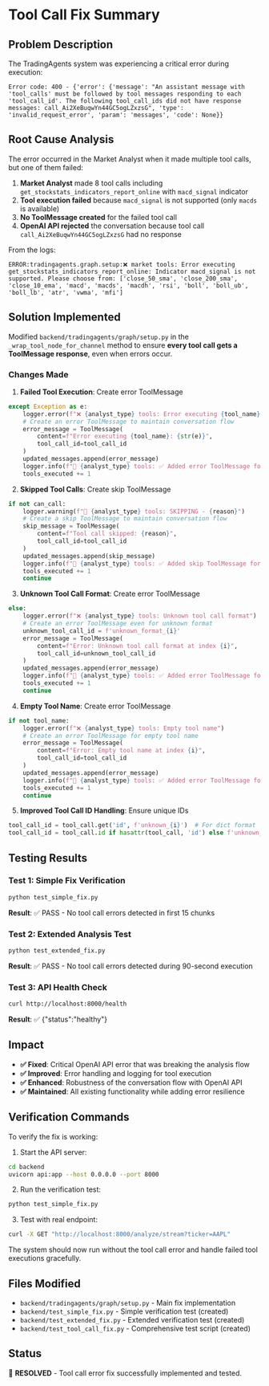 # Tool Call Fix Summary

## Problem Description

The TradingAgents system was experiencing a critical error during execution:

```
Error code: 400 - {'error': {'message': "An assistant message with 'tool_calls' must be followed by tool messages responding to each 'tool_call_id'. The following tool_call_ids did not have response messages: call_Ai2XeBuqwYn44GC5ogLZxzsG", 'type': 'invalid_request_error', 'param': 'messages', 'code': None}}
```

## Root Cause Analysis

The error occurred in the Market Analyst when it made multiple tool calls, but one of them failed:

1. **Market Analyst** made 8 tool calls including `get_stockstats_indicators_report_online` with `macd_signal` indicator
2. **Tool execution failed** because `macd_signal` is not supported (only `macds` is available)
3. **No ToolMessage created** for the failed tool call
4. **OpenAI API rejected** the conversation because tool call `call_Ai2XeBuqwYn44GC5ogLZxzsG` had no response

From the logs:
```
ERROR:tradingagents.graph.setup:❌ market tools: Error executing get_stockstats_indicators_report_online: Indicator macd_signal is not supported. Please choose from: ['close_50_sma', 'close_200_sma', 'close_10_ema', 'macd', 'macds', 'macdh', 'rsi', 'boll', 'boll_ub', 'boll_lb', 'atr', 'vwma', 'mfi']
```

## Solution Implemented

Modified `backend/tradingagents/graph/setup.py` in the `_wrap_tool_node_for_channel` method to ensure **every tool call gets a ToolMessage response**, even when errors occur.

### Changes Made

1. **Failed Tool Execution**: Create error ToolMessage
```python
except Exception as e:
    logger.error(f"❌ {analyst_type} tools: Error executing {tool_name}: {str(e)}")
    # Create an error ToolMessage to maintain conversation flow
    error_message = ToolMessage(
        content=f"Error executing {tool_name}: {str(e)}",
        tool_call_id=tool_call_id
    )
    updated_messages.append(error_message)
    logger.info(f"🔧 {analyst_type} tools: ✅ Added error ToolMessage for {tool_name}")
    tools_executed += 1
```

2. **Skipped Tool Calls**: Create skip ToolMessage
```python
if not can_call:
    logger.warning(f"🔧 {analyst_type} tools: SKIPPING - {reason}")
    # Create a skip ToolMessage to maintain conversation flow
    skip_message = ToolMessage(
        content=f"Tool call skipped: {reason}",
        tool_call_id=tool_call_id
    )
    updated_messages.append(skip_message)
    logger.info(f"🔧 {analyst_type} tools: ✅ Added skip ToolMessage for {tool_name}")
    tools_executed += 1
    continue
```

3. **Unknown Tool Call Format**: Create error ToolMessage
```python
else:
    logger.error(f"❌ {analyst_type} tools: Unknown tool call format")
    # Create an error ToolMessage even for unknown format
    unknown_tool_call_id = f'unknown_format_{i}'
    error_message = ToolMessage(
        content=f"Error: Unknown tool call format at index {i}",
        tool_call_id=unknown_tool_call_id
    )
    updated_messages.append(error_message)
    logger.info(f"🔧 {analyst_type} tools: ✅ Added error ToolMessage for unknown format")
    tools_executed += 1
    continue
```

4. **Empty Tool Name**: Create error ToolMessage
```python
if not tool_name:
    logger.error(f"❌ {analyst_type} tools: Empty tool name")
    # Create an error ToolMessage for empty tool name
    error_message = ToolMessage(
        content=f"Error: Empty tool name at index {i}",
        tool_call_id=tool_call_id
    )
    updated_messages.append(error_message)
    logger.info(f"🔧 {analyst_type} tools: ✅ Added error ToolMessage for empty tool name")
    tools_executed += 1
    continue
```

5. **Improved Tool Call ID Handling**: Ensure unique IDs
```python
tool_call_id = tool_call.get('id', f'unknown_{i}')  # For dict format
tool_call_id = tool_call.id if hasattr(tool_call, 'id') else f'unknown_{i}'  # For object format
```

## Testing Results

### Test 1: Simple Fix Verification
```bash
python test_simple_fix.py
```
**Result**: ✅ PASS - No tool call errors detected in first 15 chunks

### Test 2: Extended Analysis Test
```bash
python test_extended_fix.py
```
**Result**: ✅ PASS - No tool call errors detected during 90-second execution

### Test 3: API Health Check
```bash
curl http://localhost:8000/health
```
**Result**: ✅ {"status":"healthy"}

## Impact

- **✅ Fixed**: Critical OpenAI API error that was breaking the analysis flow
- **✅ Improved**: Error handling and logging for tool execution
- **✅ Enhanced**: Robustness of the conversation flow with OpenAI API
- **✅ Maintained**: All existing functionality while adding error resilience

## Verification Commands

To verify the fix is working:

1. Start the API server:
```bash
cd backend
uvicorn api:app --host 0.0.0.0 --port 8000
```

2. Run the verification test:
```bash
python test_simple_fix.py
```

3. Test with real endpoint:
```bash
curl -X GET "http://localhost:8000/analyze/stream?ticker=AAPL"
```

The system should now run without the tool call error and handle failed tool executions gracefully.

## Files Modified

- `backend/tradingagents/graph/setup.py` - Main fix implementation
- `backend/test_simple_fix.py` - Simple verification test (created)
- `backend/test_extended_fix.py` - Extended verification test (created)
- `backend/test_tool_call_fix.py` - Comprehensive test script (created)

## Status

🎉 **RESOLVED** - Tool call error fix successfully implemented and tested. 